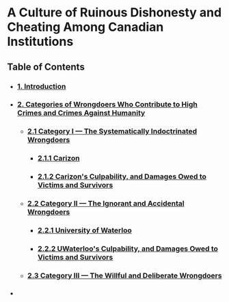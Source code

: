 # A Culture of Ruinous Dishonesty and Cheating Among Canadian Institutions

## Table of Contents
<div id="user-content-toc">
<ul>
 <li><h3><a href="./01-0.md#1-introduction">1. Introduction</a></h3></li>

 <li><h3><a href="./02-0.md#2-categories-of-wrongdoers-who-contribute-to-high-crimes-and-crimes-against-humanity">2. Categories of Wrongdoers Who Contribute to High Crimes and Crimes Against Humanity</a></h3></li>

 <ul>
  <li><h3><a href="./02-1.md#21-category-i--the-systematically-indoctrinated-wrongdoers">2.1 Category I — The Systematically Indoctrinated Wrongdoers</a></h3></li>
  
  <ul>
   <li><h3><a href="./02-1-1.md#211-carizon">2.1.1 Carizon</a></h3></li>

   <li><h3><a href="./02-1-2.md#212-carizons-culpability-and-damages-owed-to-victims-and-survivors">2.1.2 Carizon's Culpability, and Damages Owed to Victims and Survivors</a></h3></li>
  </ul>
  
  <li><h3><a href="./02-2.md#22-category-ii--the-ignorant-and-accidental-wrongdoers">2.2 Category II — The Ignorant and Accidental Wrongdoers</a></h3></li>
  
  <ul>
   <li><h3><a href="./02-2-1.md#221-university-of-waterloo">2.2.1 University of Waterloo</a></h3></li>
   
   <li><h3><a href="./02-2-2.md#222-uwaterloos-culpability-and-damages-owed-to-victims-and-survivors">2.2.2 UWaterloo's Culpability, and Damages Owed to Victims and Survivors</a></h3></li>
  </ul>
  
  <li><h3><a href="./02-3.md#23-the-willful-and-deliberate-wrongdoers">2.3 Category III — The Willful and Deliberate Wrongdoers</a></h3></li>
  
 </ul>
 
 <li><h3><a href=" "> </a></h3></li>

</ul>
</div>
